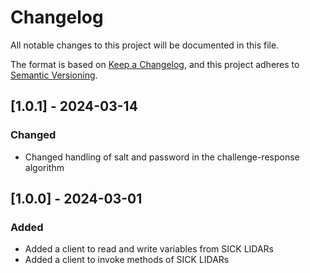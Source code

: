 # Changelog

All notable changes to this project will be documented in this file.

The format is based on [Keep a Changelog](https://keepachangelog.com/en/1.0.0/),
and this project adheres to [Semantic Versioning](https://semver.org/spec/v2.0.0.html).

## [1.0.1] - 2024-03-14

### Changed

* Changed handling of salt and password in the challenge-response algorithm

## [1.0.0] - 2024-03-01

### Added

* Added a client to read and write variables from SICK LIDARs
* Added a client to invoke methods of SICK LIDARs
